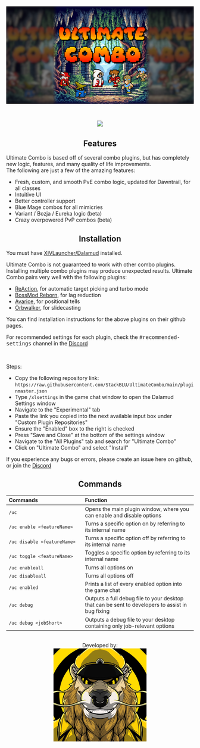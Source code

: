 <p align="center"><br>
	<a href="https://github.com/StackBLU/UltimateCombo">
	<img align="center" src="/images/logoWide.png" width="800px"</img>
	</a>
</p>
<br>

<p align="center"> 
  <a href="https://discord.gg/yPxwkdqhHs" alt="Discord">
    <img src="https://img.shields.io/discord/1277684496509964403?style=for-the-badge&logo=Discord&logoColor=ffffff&label=&logoSize=auto&color=5865F2" /></a>
</p>

<h2 align="center">Features</h2>

Ultimate Combo is based off of several combo plugins, but has completely new logic, features, and many quality of life improvements.<br>
The following are just a few of the amazing features:
* Fresh, custom, and smooth PvE combo logic, updated for Dawntrail, for all classes
* Intuitive UI
* Better controller support
* Blue Mage combos for all mimicries
* Variant / Bozja / Eureka logic (beta)
* Crazy overpowered PvP combos (beta)

<h2 align="center">Installation</h2>

You must have <a href="https://goatcorp.github.io/">XIVLauncher/Dalamud</a> installed.

Ultimate Combo is not guaranteed to work with other combo plugins. Installing multiple combo plugins may produce unexpected results.
Ultimate Combo pairs very well with the following plugins:
* <a href="https://github.com/UnknownX7/ReAction">ReAction</a>, for automatic target picking and turbo mode
* <a href="https://github.com/FFXIV-CombatReborn/BossmodReborn">BossMod Reborn</a>, for lag reduction
* <a href="https://github.com/PunishXIV/Avarice">Avarice</a>, for positional tells
* <a href="https://github.com/PunishXIV/Orbwalker">Orbwalker</a>, for slidecasting
<p>You can find installation instructions for the above plugins on their github pages.</p>
<p>For recommended settings for each plugin, check the <tt>#recommended-settings</tt> channel in the <a href="https://discord.gg/yPxwkdqhHs">Discord</a></p>
<br>

Steps:
* Copy the following repository link: <br>
`https://raw.githubusercontent.com/StackBLU/UltimateCombo/main/pluginmaster.json`
* Type `/xlsettings` in the game chat window to open the Dalamud Settings window
* Navigate to the "Experimental" tab
* Paste the link you copied into the next available input box under "Custom Plugin Repositories"
* Ensure the "Enabled" box to the right is checked
* Press "Save and Close" at the bottom of the settings window
* Navigate to the "All Plugins" tab and search for "Ultimate Combo"
* Click on "Ultimate Combo" and select "Install"
<p>If you experience any bugs or errors, please create an issue here on github, or join the <a href="https://discord.gg/yPxwkdqhHs">Discord</a></p>

<h2 align="center">Commands</h2>

| **Commands**&nbsp;&nbsp;&nbsp;&nbsp;&nbsp;&nbsp;&nbsp;&nbsp;&nbsp;&nbsp;&nbsp;&nbsp;&nbsp;&nbsp;&nbsp;&nbsp;&nbsp;&nbsp;&nbsp;&nbsp;&nbsp;&nbsp;&nbsp;&nbsp;&nbsp;&nbsp;&nbsp;&nbsp;&nbsp;&nbsp; | **Function** |
| :-- | :-- |
| `/uc`| Opens the main plugin window, where you can enable and disable options|
| `/uc enable <featureName>`| Turns a specific option on by referring to its internal name|
| `/uc disable <featureName>`| Turns a specific option off by referring to its internal name|
| `/uc toggle <featureName>`| Toggles a specific option by referring to its internal name|
| `/uc enableall`| Turns all options on|
| `/uc disableall`| Turns all options off|
| `/uc enabled`| Prints a list of every enabled option into the game chat|
| `/uc debug`| Outputs a full debug file to your desktop that can be sent to developers to assist in bug fixing|
| `/uc debug <jobShort>`| Outputs a debug file to your desktop containing only job-relevant options|

<p align="center"><br>
	Developed by:<br>
	<a href="https://github.com/StackBLU">
	<img align="center" src="/images/stack.gif" width="250px"</img>
	</a>
</p>